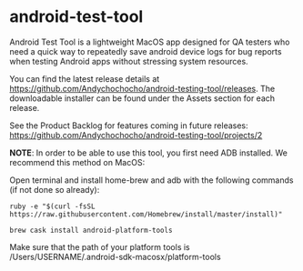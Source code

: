 # android-test-tool
Android Test Tool is a lightweight MacOS app designed for QA testers who need a quick way to repeatedly save android device logs for bug reports when testing Android apps without stressing system resources.

You can find the latest release details at https://github.com/Andychochocho/android-testing-tool/releases. The downloadable installer can be found under the Assets section for each release.

See the Product Backlog for features coming in future releases: https://github.com/Andychochocho/android-testing-tool/projects/2

**NOTE**: In order to be able to use this tool, you first need ADB installed. We recommend this method on MacOS:

Open terminal and install home-brew and adb with the following commands (if not done so already):
```
ruby -e "$(curl -fsSL https://raw.githubusercontent.com/Homebrew/install/master/install)"

brew cask install android-platform-tools
```

Make sure that the path of your platform tools is  /Users/USERNAME/.android-sdk-macosx/platform-tools

